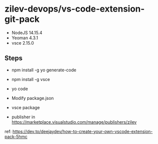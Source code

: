 # zilev-devops/vs-code-extension-git-pack

- NodeJS 14.15.4
- Yeoman 4.3.1
- vsce 2.15.0

## Steps
- npm install -g yo generate-code
- npm install -g vsce
- yo code
- Modify package.json
- vsce package

- publisher in https://marketplace.visualstudio.com/manage/publishers/zilev

ref: https://dev.to/deejaydev/how-to-create-your-own-vscode-extension-pack-5hmc
